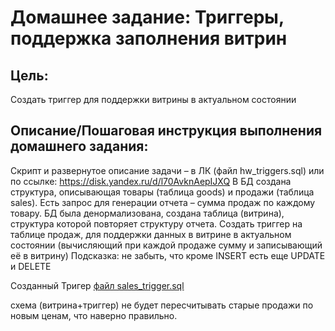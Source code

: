 # Домашнее задание: Триггеры, поддержка заполнения витрин

## Цель:

Создать триггер для поддержки витрины в актуальном состоянии

## Описание/Пошаговая инструкция выполнения домашнего задания:

Скрипт и развернутое описание задачи – в ЛК (файл hw_triggers.sql) или по ссылке: https://disk.yandex.ru/d/l70AvknAepIJXQ
В БД создана структура, описывающая товары (таблица goods) и продажи (таблица sales).
Есть запрос для генерации отчета – сумма продаж по каждому товару.
БД была денормализована, создана таблица (витрина), структура которой повторяет структуру отчета.
Создать триггер на таблице продаж, для поддержки данных в витрине в актуальном состоянии (вычисляющий при каждой продаже сумму и записывающий её в витрину)
Подсказка: не забыть, что кроме INSERT есть еще UPDATE и DELETE


Созданный Тригер [файл sales_trigger.sql](./sales_trigger.sql)


схема (витрина+триггер) не будет пересчитывать старые продажи по новым ценам,
что наверно правильно.

